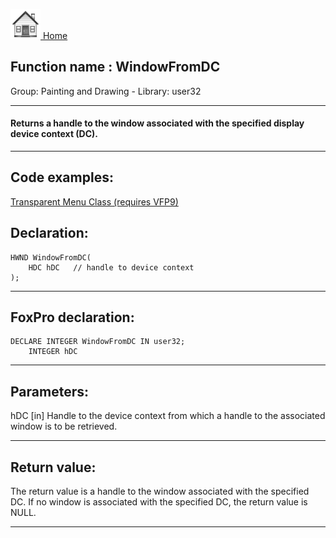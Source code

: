 [<img src="../../images/home.png"> Home ](https://github.com/VFPX/Win32API)  

## Function name : WindowFromDC
Group: Painting and Drawing - Library: user32    
***  


#### Returns a handle to the window associated with the specified display device context (DC).

***  


## Code examples:
[Transparent Menu Class (requires VFP9)](../../samples/sample_496.md)  

## Declaration:
```foxpro  
HWND WindowFromDC(
	HDC hDC   // handle to device context
);  
```  
***  


## FoxPro declaration:
```foxpro  
DECLARE INTEGER WindowFromDC IN user32;
	INTEGER hDC  
```  
***  


## Parameters:
hDC 
[in] Handle to the device context from which a handle to the associated window is to be retrieved.   
***  


## Return value:
The return value is a handle to the window associated with the specified DC. If no window is associated with the specified DC, the return value is NULL.   
***  

